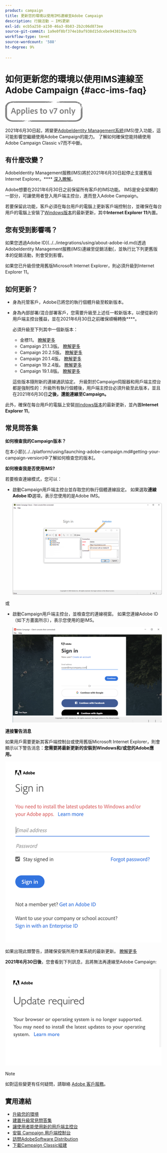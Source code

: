 ```yaml
---
product: campaign
title: 更新您的環境以使用IMS連線至Adobe Campaign
description: 行銷活動 — IMS更新
exl-id: ecb5a258-a150-46a3-8b83-2b2c06d873ee
source-git-commit: 1a9e0f8bf374e10af938d15dcebe943819ae327b
workflow-type: tm+mt
source-wordcount: '588'
ht-degree: 9%

---
```


# 如何更新您的環境以使用IMS連線至Adobe Campaign {#acc-ims-faq}

![](../../assets/v7-only.svg)

2021年6月30日起，將變更[AdobeIdentity Management系統](https://helpx.adobe.com/enterprise/using/identity.html)(IMS)登入功能，這可能影響您繼續使用Adobe Campaign的能力。 了解如何確保您能持續使用Adobe Campaign Classic v7而不中斷。

## 有什麼改變？

AdobeIdentity Management服務(IMS)將於2021年6月30日起停止支援舊版Internet Explorer。**** [深入瞭解](https://helpx.adobe.com/x-productkb/global/update-operating-system-and-browser.html)。

Adobe想要在2021年6月30日之前保留所有客戶的IMS功能。 IMS是安全架構的一部分，可讓使用者登入用戶端主控台，進而登入Adobe Campaign。

若要保留此功能，客戶必須在每台用戶的電腦上更新客戶端控制台，並確保在每台用戶的電腦上安裝了[Windows版本](../../rn/using/compatibility-matrix.md#ClientConsoleoperatingsystems)的最新更新，其中&#x200B;**Internet Explorer 11**&#x200B;內置。

## 您有受到影響嗎？

如果您透過Adobe ID](../../integrations/using/about-adobe-id.md)透過AdobeIdentity Management服務(IMS)連線至促銷活動[，並執行比下列更舊版本的促銷活動，則會受到影響。

如果您已升級但使用舊版Microsoft Internet Explorer，則必須升級到Internet Explorer 11。

## 如何更新？

* 身為托管客戶，Adobe已將您的執行個體升級至較新版本。

* 身為內部部署/混合部署客戶，您需要升級至上述任一較新版本，以便從新的用戶端主控台獲益，並在2021年6月30日之前確保順暢轉換&#x200B;****。

   必須升級至下列其中一個新版本：

   * 金標11。 [瞭解更多](../../rn/using/gold-standard.md)
   * Campaign 21.1.3版。 [瞭解更多](../../rn/using/latest-release.md)
   * Campaign 20.2.5版。 [瞭解更多](../../rn/using/release--20-2.md)
   * Campaign 20.1.4版。 [瞭解更多](../../rn/using/release--20-1.md)
   * Campaign 19.2.4版。 [瞭解更多](../../rn/using/release--19-2.md)
   * Campaign 19.1.8版。 [瞭解更多](../../rn/using/release--19-1.md)

   這些版本隨附新的連線通訊協定。 升級對於Campaign伺服器和用戶端主控台都是強制性的：升級所有執行個體後，用戶端主控台必須升級至此版本，並且在2021年6月30日&#x200B;**之後，還能連線至Campaign。**

此外，確保在每台用戶的電腦上安裝[Windows版本](../../rn/using/compatibility-matrix.md#ClientConsoleoperatingsystems)的最新更新，並內置&#x200B;**Internet Explorer 11**。

## 常見問答集

**如何檢查我的Campaign版本？**

在本小節](../../platform/using/launching-adobe-campaign.md#getting-your-campaign-version)中了解如何檢查您的版本[。


**如何檢查我是否使用IMS?**

若要檢查連線模式，您可以：

* 啟動Campaign用戶端主控台並存取您的執行個體連線設定。 如果選取&#x200B;**連線Adobe ID**&#x200B;選項，表示您使用的是Adobe IMS。

   ![](../../integrations/using/assets/ims_1.png)

或

* 啟動Campaign用戶端主控台，並檢查您的連線視窗。 如果您連線Adobe ID（如下方畫面所示），表示您使用的是IMS。

   ![](../../integrations/using/assets/adobeID.png)

**連接警告消息**

如果用戶需要更新其客戶端控制台或使用舊版Microsoft Internet Explorer，則會顯示以下警告消息：**您需要將最新更新的安裝到Windows和/或您的Adobe應用。**

![](../../integrations/using/assets/do-not-localize/errorMsg.png)

如果出現此類警告，請確保安裝所用作業系統的最新更新。 [瞭解更多](https://helpx.adobe.com/x-productkb/global/update-operating-system-and-browser.html)

**2021年6月30日後**，您會看到下列訊息，且將無法再連線至Adobe Campaign:

![](../../integrations/using/assets/do-not-localize/errorUpdateReq.png)

>[!NOTE]
>
>如對這些變更有任何疑問，請聯絡 [Adobe 客戶服務](https://helpx.adobe.com/tw/enterprise/admin-guide.html/enterprise/using/support-for-experience-cloud.ug.html)。

## 實用連結

* [升級您的環境](../../production/using/build-upgrade.md)
* [建置升級常見問答集](../../platform/using/faq-build-upgrade.md)
* [讓使用者能使用新的用戶端主控台](../../installation/using/client-console-availability-for-windows.md)
* [安裝 Campaign 用戶端控制台](../../installation/using/installing-the-client-console.md)
* [訪問AdobeSoftware Distribution](https://experienceleague.adobe.com/docs/experience-cloud/software-distribution/home.html?lang=en)
* [下載Campaign Classic組建](https://experience.adobe.com/#/downloads/content/software-distribution/en/campaign.html)
